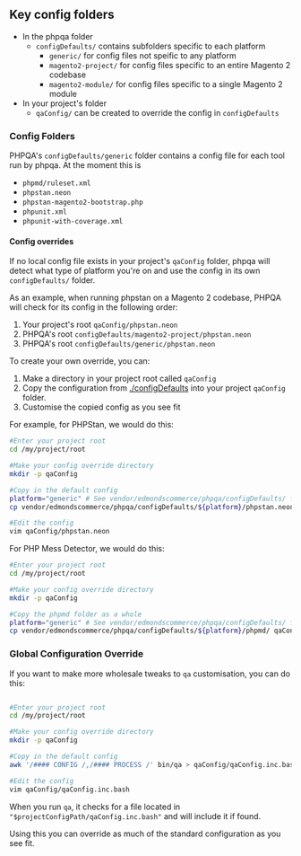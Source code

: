 ## Key config folders

- In the phpqa folder
    - `configDefaults/` contains subfolders specific to each platform
        - `generic/` for config files not speific to any platform
        - `magento2-project/` for config files specific to an entire Magento 2 codebase
        - `magento2-module/` for config files specific to a single Magento 2 module
- In your project's folder
    - `qaConfig/` can be created to override the config in `configDefaults`

### Config Folders

PHPQA's `configDefaults/generic` folder contains a config file for each tool run by phpqa. At the moment this is

- `phpmd/ruleset.xml`
- `phpstan.neon`
- `phpstan-magento2-bootstrap.php`
- `phpunit.xml`
- `phpunit-with-coverage.xml`

#### Config overrides

If no local config file exists in your project's `qaConfig` folder, phpqa will detect what type of platform you're on and use the config in its own `configDefaults/` folder.

As an example, when running phpstan on a Magento 2 codebase, PHPQA will check for its config in the following order:

1. Your project's root `qaConfig/phpstan.neon`
2. PHPQA's root `configDefaults/magento2-project/phpstan.neon`
3. PHPQA's root `configDefaults/generic/phpstan.neon`

To create your own override, you can:

1. Make a directory in your project root called `qaConfig`
2. Copy the configuration from [./configDefaults](./configDefaults) into your project `qaConfig` folder.
3. Customise the copied config as you see fit

For example, for PHPStan, we would do this:

```bash
#Enter your project root
cd /my/project/root

#Make your config override directory
mkdir -p qaConfig

#Copy in the default config
platform="generic" # See vendor/edmondscommerce/phpqa/configDefaults/ for options
cp vendor/edmondscommerce/phpqa/configDefaults/${platform}/phpstan.neon qaConfig

#Edit the config
vim qaConfig/phpstan.neon
```

For PHP Mess Detector, we would do this:

```bash
#Enter your project root
cd /my/project/root

#Make your config override directory
mkdir -p qaConfig

#Copy the phpmd folder as a whole
platform="generic" # See vendor/edmondscommerce/phpqa/configDefaults/ for options
cp vendor/edmondscommerce/phpqa/configDefaults/${platform}/phpmd/ qaConfig/ -r


```

### Global Configuration Override

If you want to make more wholesale tweaks to `qa` customisation, you can do this:

```bash

#Enter your project root
cd /my/project/root

#Make your config override directory
mkdir -p qaConfig

#Copy in the default config
awk '/#### CONFIG /,/#### PROCESS /' bin/qa > qaConfig/qaConfig.inc.bash

#Edit the config
vim qaConfig/qaConfig.inc.bash

```

When you run `qa`, it checks for a file located in `"$projectConfigPath/qaConfig.inc.bash"` and will include it if found. 

Using this you can override as much of the standard configuration as you see fit.

